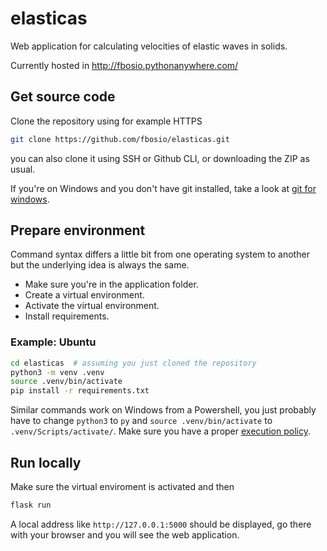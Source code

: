 # elasticas
Web application for calculating velocities of elastic waves in solids.

Currently hosted in http://fbosio.pythonanywhere.com/


## Get source code
Clone the repository using for example HTTPS
```bash
git clone https://github.com/fbosio/elasticas.git
```
you can also clone it using SSH or Github CLI, or downloading the ZIP as usual.

If you're on Windows and you don't have git installed, take a look at [git for windows](https://gitforwindows.org/).

## Prepare environment
Command syntax differs a little bit from one operating system to another but the underlying idea is always the same.

* Make sure you're in the application folder.
* Create a virtual environment.
* Activate the virtual environment.
* Install requirements.

### Example: Ubuntu
```bash
cd elasticas  # assuming you just cloned the repository
python3 -m venv .venv
source .venv/bin/activate
pip install -r requirements.txt
```

Similar commands work on Windows from a Powershell, you just probably have to change `python3` to `py` and `source .venv/bin/activate` to `.venv/Scripts/activate/`.
Make sure you have a proper [execution policy](https://docs.microsoft.com/en-us/powershell/module/microsoft.powershell.core/about/about_execution_policies).

## Run locally
Make sure the virtual enviroment is activated and then
```bash
flask run
```
A local address like `http://127.0.0.1:5000` should be displayed, go there with your browser and you will see the web application.

